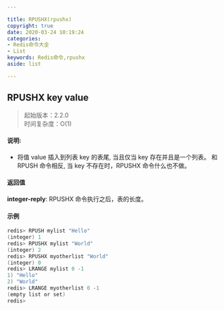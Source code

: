 ```yaml
---

title: RPUSHX(rpushx)
copyright: true
date: 2020-03-24 10:19:24
categories: 
- Redis命令大全
- List
keywords: Redis命令,rpushx
aside: list

---
```

## RPUSHX key value 
>起始版本：2.2.0<br/>时间复杂度：O(1)  


#### 说明:
* 将值 value 插入到列表 key 的表尾, 当且仅当 key 存在并且是一个列表。 和 RPUSH 命令相反, 当 key 不存在时，RPUSHX 命令什么也不做。

#### 返回值

**integer-reply**: RPUSHX 命令执行之后，表的长度。


#### 示例

```c
redis> RPUSH mylist "Hello"
(integer) 1
redis> RPUSHX mylist "World"
(integer) 2
redis> RPUSHX myotherlist "World"
(integer) 0
redis> LRANGE mylist 0 -1
1) "Hello"
2) "World"
redis> LRANGE myotherlist 0 -1
(empty list or set)
redis> 
```